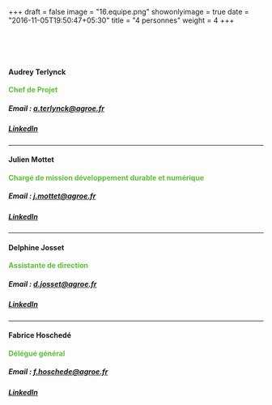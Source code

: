+++
draft = false
image = "16.equipe.png"
showonlyimage = true
date = "2016-11-05T19:50:47+05:30"
title = "4 personnes"
weight = 4
+++

<!--more-->

<br/>
<br/>
<br/>

#### Audrey Terlynck
<span style="color:#5bbf36;">**Chef de Projet**</span>
##### Email : [a.terlynck@agroe.fr](a.terlynck@agroe.fr)
##### [LinkedIn](https://www.linkedin.com/in/audrey-terlynck-674660119/)

---


#### Julien Mottet
<span style="color:#5bbf36;">**Chargé de mission développement durable et numérique**</span>
##### Email : [j.mottet@agroe.fr](j.mottet@agroe.fr)
##### [LinkedIn](https://www.linkedin.com/in/julienmottet)


---


#### Delphine Josset
<span style="color:#5bbf36;">**Assistante de direction**</span>
##### Email : [d.josset@agroe.fr](d.josset@agroe.fr)
##### [LinkedIn](https://www.linkedin.com/in/delphine-josset-523225173/)

---


#### Fabrice Hoschedé
<span style="color:#5bbf36;">**Délégué général**</span>
##### Email : [f.hoschede@agroe.fr](f.hosechede@agroe.fr)
##### [LinkedIn](https://www.linkedin.com/in/fabrice-hoschede-88207852/)




